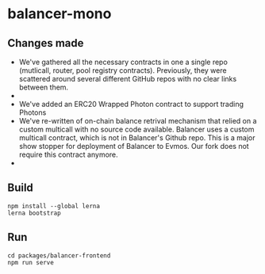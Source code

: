 # balancer-mono

## Changes made
* We've gathered all the necessary contracts in one a single repo (mutlicall, router, pool registry contracts). Previously, they were scattered around several different GitHub repos with no clear links between them. 
* 
* We've added an ERC20 Wrapped Photon contract to support trading Photons
* We've re-written of on-chain balance retrival mechanism that relied on a custom multicall with no source code available. Balancer uses a custom multicall contract, which is not in Balancer's Github repo. This is a major show stopper for deployment of Balancer to Evmos. Our fork does not require this contract anymore.
* 


## Build
```
npm install --global lerna
lerna bootstrap
```

## Run
```
cd packages/balancer-frontend
npm run serve
```

